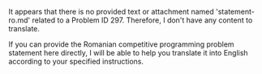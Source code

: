 It appears that there is no provided text or attachment named 'statement-ro.md' related to a Problem ID 297. Therefore, I don't have any content to translate.

If you can provide the Romanian competitive programming problem statement here directly, I will be able to help you translate it into English according to your specified instructions.